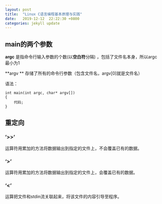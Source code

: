 ```yaml
---
layout: post
title:  "Linux C语言编程基本原理与实践"
date:   2019-12-12  22:22:30 +0800
categories: jekyll update
---
```

## main的两个参数

**argc**  是指命令行输入参数的个数(以**空白符**分隔)  ，包括了文件名本身，所以argc最小为1

**argv ** 存储了所有的命令行参数（包含文件名，argv[0]就是文件名）

语法：

```
int main(int argc, char* argv[])
{
	代码;
}
```



## 重定向

### **’>>’**

运算符用累加的方法将数据输出到指定的文件上，不会覆盖已有的数据。

### ‘>’

运算符用累加的方法将数据输出到指定的文件上，会覆盖已有的数据。

### ‘<’

运算把文件和stdin流关联起来，将该文件的内容引导至程序。


